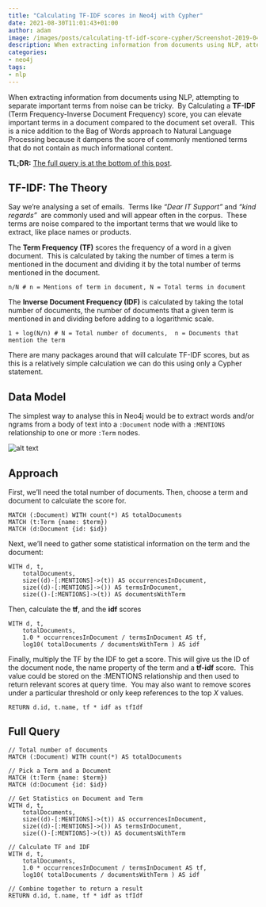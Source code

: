 ```yaml
---
title: "Calculating TF-IDF scores in Neo4j with Cypher"
date: 2021-08-30T11:01:43+01:00
author: adam
image: /images/posts/calculating-tf-idf-score-cypher/Screenshot-2019-04-06-at-11.53.21.png
description: When extracting information from documents using NLP, attempting to separate important terms from noise can be tricky.  Calculating a TF-IDF (Term Frequency-Inverse Document Frequency) score allows you to identify the important terms in a document.
categories:
- neo4j
tags:
- nlp
---
```


When extracting information from documents using NLP, attempting to separate important terms from noise can be tricky.  By Calculating a **TF-IDF** (Term Frequency-Inverse Document Frequency) score, you can elevate important terms in a document compared to the document set overall.  This is a nice addition to the Bag of Words approach to Natural Language Processing because it dampens the score of commonly mentioned terms that do not contain as much informational content.

**TL;DR:** [The full query is at the bottom of this post](#full-query).

## TF-IDF: The Theory

Say we&#8217;re analysing a set of emails.  Terms like _&#8220;Dear IT Support&#8221;_ and _&#8220;kind regards&#8221;_  are commonly used and will appear often in the corpus.  These terms are noise compared to the important terms that we would like to extract, like place names or products.

The **Term Frequency (TF)** scores the frequency of a word in a given document.  This is calculated by taking the number of times a term is mentioned in the document and dividing it by the total number of terms mentioned in the document.

```
n/N # n = Mentions of term in document, N = Total terms in document
```


The <strong>Inverse Document Frequency (IDF)</strong> is calculated by taking the total number of documents, the number of documents that a given term is mentioned in and dividing before adding to a logarithmic scale.

```
1 + log(N/n) # N = Total number of documents,  n = Documents that mention the term
```

There are many packages around that will calculate TF-IDF scores, but as this is a relatively simple calculation we can do this using only a Cypher statement.

## Data Model


The simplest way to analyse this in Neo4j would be to extract words and/or ngrams from a body of text into a <code>:Document</code> node with a <code>:MENTIONS</code> relationship to one or more <code>:Term</code> nodes.

![alt text](/images/posts/calculating-tf-idf-score-cypher/Screenshot-2019-04-06-at-11.53.21.png "Title")

## Approach

First, we&#8217;ll need the total number of documents. Then, choose a term and document to calculate the score for.

```cypher
MATCH (:Document) WITH count(*) AS totalDocuments
MATCH (t:Term {name: $term})
MATCH (d:Document {id: $id})
```

Next, we&#8217;ll need to gather some statistical information on the term and the document:

```cypher
WITH d, t,
    totalDocuments,
    size((d)-[:MENTIONS]->(t)) AS occurrencesInDocument,
    size((d)-[:MENTIONS]->()) AS termsInDocument,
    size(()-[:MENTIONS]->(t)) AS documentsWithTerm
```

Then, calculate the <strong>tf</strong>, and the <strong>idf</strong> scores

```cypher
WITH d, t,
    totalDocuments,
    1.0 * occurrencesInDocument / termsInDocument AS tf,
    log10( totalDocuments / documentsWithTerm ) AS idf
```

Finally, multiply the TF by the IDF to get a score. This will give us the ID of the document node, the name property of the term and a <strong>tf-idf</strong> score.  This value could be stored on the :MENTIONS relationship and then used to return relevant scores at query time.  You may also want to remove scores under a particular threshold or only keep references to the top <em>X</em> values.

```cypher
RETURN d.id, t.name, tf * idf as tfIdf
```

## Full Query

```cypher
// Total number of documents
MATCH (:Document) WITH count(*) AS totalDocuments

// Pick a Term and a Document
MATCH (t:Term {name: $term})
MATCH (d:Document {id: $id})

// Get Statistics on Document and Term
WITH d, t,
    totalDocuments,
    size((d)-[:MENTIONS]->(t)) AS occurrencesInDocument,
    size((d)-[:MENTIONS]->()) AS termsInDocument,
    size(()-[:MENTIONS]->(t)) AS documentsWithTerm

// Calculate TF and IDF
WITH d, t,
    totalDocuments,
    1.0 * occurrencesInDocument / termsInDocument AS tf,
    log10( totalDocuments / documentsWithTerm ) AS idf

// Combine together to return a result
RETURN d.id, t.name, tf * idf as tfIdf
```
